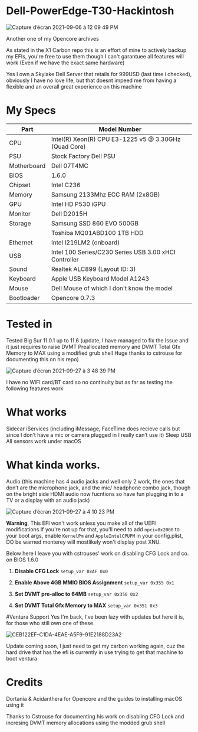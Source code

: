 # Dell-PowerEdge-T30-Hackintosh
![Capture d’écran 2021-09-06 à 12 09 49 PM](https://user-images.githubusercontent.com/76212533/132251588-ee22b022-3e5a-4df9-98f5-b292feb06e38.png)

Another one of my Opencore archives

As stated in the X1 Carbon repo this is an effort of mine to actively backup my EFIs, you're free to use them though I can't garantuee all features will work (Even if we have the exact same hardware)

Yes I own a Skylake Dell Server that retails for 999USD (last time i checked), obviously I have no love life, but that doesnt impeed me from having a flexible and an overall great experience on this machine 

# My Specs

| Part        | Model Number
| ---         | ---
| CPU         | Intel(R) Xeon(R) CPU E3-1225 v5 @ 3.30GHz (Quad Core)
| PSU         | Stock Factory Dell PSU
| Motherboard | Dell 07T4MC
| BIOS        | 1.6.0
| Chipset     | Intel C236
| Memory      | Samsung 2133Mhz ECC RAM (2x8GB)
| GPU         | Intel HD P530 iGPU
| Monitor     | Dell D2015H
| Storage     | Samsung SSD 860 EVO 500GB
|             | Toshiba MQ01ABD100 1TB HDD
| Ethernet    | Intel I219LM2 (onboard)
| USB         | Intel 100 Series/C230 Series USB 3.00 xHCI Controller
| Sound       | Realtek ALC899 (Layout ID: 3)
| Keyboard    | Apple USB Keyboard Model A1243
| Mouse       | Dell Mouse of which I don't know the model
| Bootloader  | Opencore 0.7.3

# Tested in
Tested Big Sur 11.0.1 up to 11.6 (update, I have managed to fix the Issue and it just requires to raise DVMT Preallocated memory and DVMT Total Gfx Memory to MAX  using a modified grub shell Huge thanks to cstrouse for documenting this on his repo)

![Capture d’écran 2021-09-27 à 3 48 39 PM](https://user-images.githubusercontent.com/76212533/134996825-70455c19-71ca-4919-9be1-c8b2745bdb4f.png)


I have no WiFI card/BT card so no continuity but as far as testing the following features work 

# What works
Sidecar
iServices (including iMessage, FaceTime does recieve calls but since I don’t have a mic or camera plugged in I really can’t use it)
Sleep
USB
All sensors work under macOS

# What kinda works.
Audio (this machine has 4 audio jacks and well only 2 work, the ones that don’t are the microphone jack, and the mic/ headphone combo jack, though on the bright side HDMI audio now fucntions so have fun plugging in to a TV or a display with an audio jack) 

![Capture d’écran 2021-09-27 à 4 10 23 PM](https://user-images.githubusercontent.com/76212533/134997317-44d08425-6935-4258-96e7-7c83aabda902.png)

**Warning**, This EFI won't work unless you make all of the UEFI modifications.If you're not up for that, you'll need to add ```npci=0x2000``` to your boot args, enable ```KernelPm``` and ```AppleIntelCPUPM``` in your config.plist, DO be warned monterey will mostlikely won't display post XNU.

Below here I leave you with cstrouses' work on disabling CFG Lock and co. on BIOS 1.6.0

1. **Disable CFG Lock**
```setup_var 0xAF 0x0```

2. **Enable Above 4GB MMIO BIOS Assignment**
```setup_var 0x355 0x1```

3. **Set DVMT pre-alloc to 64MB** 
```setup_var 0x350 0x2```

4. **Set DVMT Total Gfx Memory to MAX**
```setup_var 0x351 0x3```

#Ventura Support
Yes I'm back, I've been lazy with updates but here it is, for those who still own one of these.

![CEB122EF-C1DA-4EAE-A5F9-91E2188D23A2](https://user-images.githubusercontent.com/76212533/226148821-eb781cc6-ba78-45d9-a8ec-0a769b4f5fd6.JPG)

Update coming soon, I just need to get my carbon working again, cuz the hard drive that has the efi is currently in use trying to get that machine to boot ventura 


# Credits 

Dortania & Acidanthera for Opencore and the guides to installing macOS using it

Thanks to Cstrouse for documenting his work on disabling CFG Lock and incresing DVMT memory allocations using the modded grub shell 



